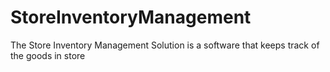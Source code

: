 # StoreInventoryManagement
The Store Inventory Management Solution is a software that keeps track of the goods in store
